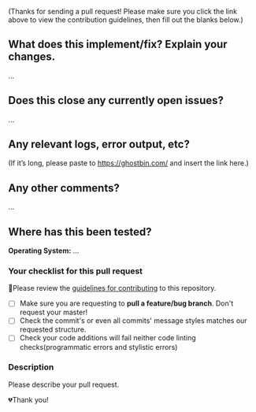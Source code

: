 (Thanks for sending a pull request! Please make sure you click the link above to view the contribution guidelines, then fill out the blanks below.)

What does this implement/fix? Explain your changes.
---------------------------------------------------
…

Does this close any currently open issues?
------------------------------------------
…


Any relevant logs, error output, etc?
-------------------------------------
(If it’s long, please paste to https://ghostbin.com/ and insert the link here.)

Any other comments?
-------------------
…

Where has this been tested?
---------------------------
**Operating System:** …

### Your checklist for this pull request
🚨Please review the [guidelines for contributing](../CONTRIBUTING.md) to this repository.

- [ ] Make sure you are requesting to **pull a feature/bug branch**. Don't request your master!
- [ ] Check the commit's or even all commits' message styles matches our requested structure.
- [ ] Check your code additions will fail neither code linting checks(programmatic errors and stylistic errors)

### Description
Please describe your pull request.

💔Thank you!